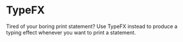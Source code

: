 # TypeFX
Tired of your boring print statement? Use TypeFX instead to produce a typing effect whenever you want to print a statement.
